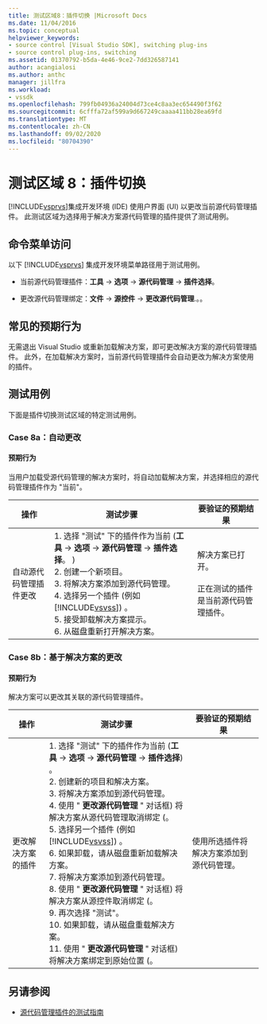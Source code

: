 ```yaml
---
title: 测试区域8：插件切换 |Microsoft Docs
ms.date: 11/04/2016
ms.topic: conceptual
helpviewer_keywords:
- source control [Visual Studio SDK], switching plug-ins
- source control plug-ins, switching
ms.assetid: 01370792-b5da-4e46-9ce2-7dd326587141
author: acangialosi
ms.author: anthc
manager: jillfra
ms.workload:
- vssdk
ms.openlocfilehash: 799fb04936a24004d73ce4c8aa3ec654490f3f62
ms.sourcegitcommit: 6cfffa72af599a9d667249caaaa411bb28ea69fd
ms.translationtype: MT
ms.contentlocale: zh-CN
ms.lasthandoff: 09/02/2020
ms.locfileid: "80704390"
---
```

# <a name="test-area-8-plug-in-switching"></a>测试区域 8：插件切换
[!INCLUDE[vsprvs](../../code-quality/includes/vsprvs_md.md)]集成开发环境 (IDE) 使用户界面 (UI) 以更改当前源代码管理插件。 此测试区域为选择用于解决方案源代码管理的插件提供了测试用例。

## <a name="command-menu-access"></a>命令菜单访问
 以下 [!INCLUDE[vsprvs](../../code-quality/includes/vsprvs_md.md)] 集成开发环境菜单路径用于测试用例。

- 当前源代码管理插件：**工具**  ->  **选项**  ->  **源代码管理**  ->  **插件选择**。

- 更改源代码管理绑定：**文件**  ->  **源控件**  ->  **更改源代码管理**.。。

## <a name="common-expected-behavior"></a>常见的预期行为
 无需退出 Visual Studio 或重新加载解决方案，即可更改解决方案的源代码管理插件。 此外，在加载解决方案时，当前源代码管理插件会自动更改为解决方案使用的插件。

## <a name="test-cases"></a>测试用例
 下面是插件切换测试区域的特定测试用例。

### <a name="case-8a-automatic-change"></a>Case 8a：自动更改

#### <a name="expected-behavior"></a>预期行为
 当用户加载受源代码管理的解决方案时，将自动加载解决方案，并选择相应的源代码管理插件作为 "当前"。

| 操作 | 测试步骤 | 要验证的预期结果 |
| - | - | - |
| 自动源代码管理插件更改 | 1. 选择 "测试" 下的插件作为当前 (**工具**  ->  **选项**  ->  **源代码管理**  ->  **插件选择**。 ) <br />2. 创建一个新项目。<br />3. 将解决方案添加到源代码管理。<br />4. 选择另一个插件 (例如 [!INCLUDE[vsvss](../../extensibility/includes/vsvss_md.md)]) 。<br />5. 接受卸载解决方案提示。<br />6. 从磁盘重新打开解决方案。 | 解决方案已打开。<br /><br /> 正在测试的插件是当前源代码管理插件。 |

### <a name="case-8b-solution-based-change"></a>Case 8b：基于解决方案的更改

#### <a name="expected-behavior"></a>预期行为
 解决方案可以更改其关联的源代码管理插件。

| 操作 | 测试步骤 | 要验证的预期结果 |
|----------------------------------| - | - |
| 更改解决方案的插件 | 1. 选择 "测试" 下的插件作为当前 (**工具**  ->  **选项**  ->  **源代码管理**  ->  **插件选择**) 。<br />2. 创建新的项目和解决方案。<br />3. 将解决方案添加到源代码管理。<br />4. 使用 " **更改源代码管理** " 对话框) 将解决方案从源代码管理取消绑定 (。<br />5. 选择另一个插件 (例如 [!INCLUDE[vsvss](../../extensibility/includes/vsvss_md.md)]) 。<br />6. 如果卸载，请从磁盘重新加载解决方案。<br />7. 将解决方案添加到源代码管理。<br />8. 使用 " **更改源代码管理** " 对话框) 将解决方案从源控件取消绑定 (。<br />9. 再次选择 "测试"。<br />10. 如果卸载，请从磁盘重载解决方案。<br />11. 使用 " **更改源代码管理** " 对话框) 将解决方案绑定到原始位置 (。 | 使用所选插件将解决方案添加到源代码管理。 |

## <a name="see-also"></a>另请参阅
- [源代码管理插件的测试指南](../../extensibility/internals/test-guide-for-source-control-plug-ins.md)
